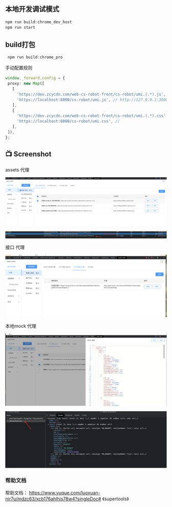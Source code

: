 

## 本地开发调试模式
 

 
 ```typescript
 npm run build:chrome_dev_host
 npm run start
```


 ## build打包

 ```typescript
  npm run build:chrome_pro 
```

手动配置规则

 ```typescript
window._forward.config = {
  proxy: new Map([
    [
      'https://dev.zcycdn.com/web-cs-robot-front/cs-robot/umi.(.*).js', // https://dev.zcycdn.com/web-cs-robot-front/cs-robot/umi.(.*).js
      'https://localhost:8000/cs-robot/umi.js', // http://127.0.0.1:3000/index.js
    ],
    [
      'https://dev.zcycdn.com/web-cs-robot-front/cs-robot/umi.(.*).css',
      'https://localhost:8000/cs-robot/umi.css', //
    ],
  ]),
};
```

## 📺 Screenshot
<p>assets 代理</p>
<p align="center">
    <img src="images/t1.png" alt="" />
</p>
<p align="center">
    <img src="images/t2.png" alt="" />
</p>

<p> 接口 代理</p>
<p align="center">
    <img src="images/t3.png" alt="" />
</p>

<p> 本地mock 代理</p>
<p align="center">
    <img src="images/t4.png" alt="" />
</p>
<p align="center">
    <img src="images/t5.png" alt="" />
</p>

### 帮助文档
帮助文档： https://www.yuque.com/luoxuan-nir7u/mdzc63/xcb176ahlhis78w4?singleDoc# 《supertools》
